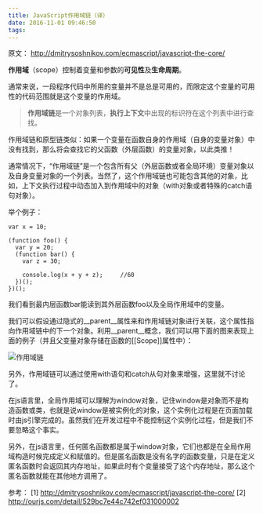 ```yaml
---
title: JavaScript作用域链（译）
date: 2016-11-01 09:46:50
tags:
---
```


原文： http://dmitrysoshnikov.com/ecmascript/javascript-the-core/

**作用域**（scope）控制着变量和参数的**可见性**及**生命周期**。

通常来说，一段程序代码中所用的变量并不是总是可用的，而限定这个变量的可用性的代码范围就是这个变量的作用域。

> **作用域链**是一个对象列表，**执行上下文**中出现的标识符在这个列表中进行查找。

作用域链和原型链类似：如果一个变量在函数自身的作用域（自身的变量对象）中没有找到，那么将会查找它的父函数（外层函数）的变量对象，以此类推！

<!-- more -->

通常情况下，“作用域链”是一个包含所有父（外层函数或者全局环境）变量对象以及自身变量对象的一个列表。当然了，这个作用域链也可能包含其他的对象，比如，上下文执行过程中动态加入到作用域中的对象（with对象或者特殊的catch语句对象）。

举个例子：

```
var x = 10;

(function foo() {
  var y = 20;
  (function bar() {
    var z = 30;

    console.log(x + y + z);     //60
  })();
})();
```

我们看到最内层函数bar能读到其外层函数foo以及全局作用域中的变量。

我们可以假设通过隐式的__parent__属性来和作用域链对象进行关联，这个属性指向作用域链中的下一个对象。利用__parent__概念，我们可以用下面的图来表现上面的例子（并且父变量对象存储在函数的[[Scope]]属性中）：

![作用域链](/css/images/scope-chain/scope-chain.png)

另外，作用域链可以通过使用with语句和catch从句对象来增强，这里就不讨论了。

在js语言里，全局作用域可以理解为window对象，记住window是对象而不是构造函数或类，也就是说window是被实例化的对象，这个实例化过程是在页面加载时由js引擎完成的。虽然我们在开发过程中不能控制这个实例化过程，但是我们不要忽略这个事实。

另外，在js语言里，任何匿名函数都是属于window对象，它们也都是在全局作用域构造时候完成定义和赋值的。但是匿名函数是没有名字的函数变量，只是在定义匿名函数时会返回其内存地址，如果此时有个变量接受了这个内存地址，那么这个匿名函数就能在其他地方调用了。


参考：
[1] http://dmitrysoshnikov.com/ecmascript/javascript-the-core/
[2] http://ourjs.com/detail/529bc7e44c742ef031000002